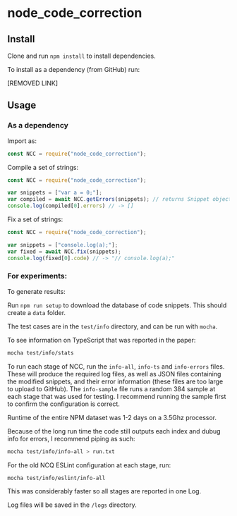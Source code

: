 # node_code_correction

## Install

Clone and run `npm install` to install dependencies.

To install as a dependency (from GitHub) run:

[REMOVED LINK]

## Usage

### As a dependency

Import as:

```js
const NCC = require("node_code_correction");
```

Compile a set of strings:

```js
const NCC = require("node_code_correction");

var snippets = ["var a = 0;"];
var compiled = await NCC.getErrors(snippets); // returns Snippet objects
console.log(compiled[0].errors) // -> []
```

Fix a set of strings:

```js
const NCC = require("node_code_correction");

var snippets = ["console.log(a);"];
var fixed = await NCC.fix(snippets);
console.log(fixed[0].code) // -> "// console.log(a);"
```

### For experiments:

To generate results:

Run `npm run setup` to download the database of code snippets. This should create a `data` folder.

The test cases are in the `test/info` directory, and can be run with `mocha`.

To see information on TypeScript that was reported in the paper:

```sh
mocha test/info/stats
```

To run each stage of NCC, run the `info-all`, `info-ts` and `info-errors` files. 
These will produce the required log files, as well as JSON files containing the modified snippets, and their error information (these files are too large to upload to GitHub). The `info-sample` file runs a random 384 sample at each stage that was used for testing. I recommend running the sample first to confirm the configuration is correct.

Runtime of the entire NPM dataset was 1-2 days on a 3.5Ghz processor.

Because of the long run time the code still outputs each index and dubug info for errors, I recommend piping as such:

```sh
mocha test/info/info-all > run.txt
```


For the old NCQ ESLint configuration at each stage, run:

```sh
mocha test/info/eslint/info-all
```

This was considerably faster so all stages are reported in one Log.

Log files will be saved in the `/logs` directory.




 
